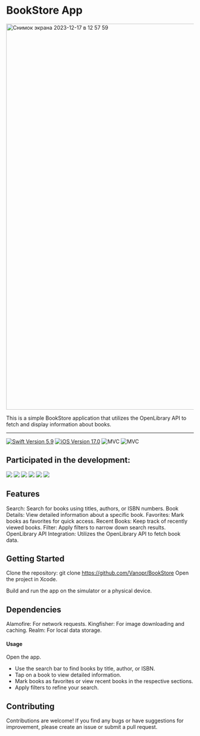 # BookStore App

<img width="1037" alt="Снимок экрана 2023-12-17 в 12 57 59" src="https://github.com/Vanopr/BookStore/assets/118197831/f3bc751c-de68-4f78-94cb-e2a52bea871e">




This is a simple BookStore application that utilizes the OpenLibrary API to fetch and display information about books.

---
<p align="left"> 
<a href="https://swift.org">
<img src="https://img.shields.io/badge/Swift 5.9-orange" alt="Swift Version 5.9" /></a>
<a href="https://developer.apple.com/ios/">
<img src="https://img.shields.io/badge/iOS 17.0-success" alt="iOS Version 17.0"/></a>
<img src="https://img.shields.io/badge/MVC-ff69b4" alt="MVC" /></a>
<img src="https://img.shields.io/badge/No storyboard-purple" alt="MVC" /></a>
</p>

## Participated in the development:
<p align="left"> 
<a href="https://github.com/Vanopr">
<img src="https://img.shields.io/badge/Vanopr-purple"/></a>
<a href="https://github.com/kornilov-ux">
<img src="https://img.shields.io/badge/kornilov.ux-blue"/></a>
<a href="https://github.com/O4ErtO">
<img src="https://img.shields.io/badge/O4ErtO-yellow"/></a>
<a href="https://github.com/Piohi">
<img src="https://img.shields.io/badge/Piohi-gray"/></a>
<a href="https://github.com/UdachiTomo">
<img src="https://img.shields.io/badge/UdachiTomo-green"/></a>
<a href="https://github.com/KrasnovYuri">
<img src="https://img.shields.io/badge/KrasnovYuri-red"/></a>
</p>

## Features
Search: Search for books using titles, authors, or ISBN numbers.
Book Details: View detailed information about a specific book.
Favorites: Mark books as favorites for quick access.
Recent Books: Keep track of recently viewed books.
Filter: Apply filters to narrow down search results.
OpenLibrary API Integration: Utilizes the OpenLibrary API to fetch book data.

## Getting Started
Clone the repository:
git clone https://github.com/Vanopr/BookStore
Open the project in Xcode.

Build and run the app on the simulator or a physical device.

## Dependencies
Alamofire: For network requests.
Kingfisher: For image downloading and caching.
Realm: For local data storage.

#### Usage
Open the app.

- Use the search bar to find books by title, author, or ISBN.
- Tap on a book to view detailed information.
- Mark books as favorites or view recent books in the respective sections.
- Apply filters to refine your search.

## Contributing
Contributions are welcome! If you find any bugs or have suggestions for improvement, please create an issue or submit a pull request.

